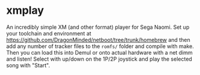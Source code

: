xmplay
======

An incredibly simple XM (and other format) player for Sega Naomi. Set up your toolchain and environment at https://github.com/DragonMinded/netboot/tree/trunk/homebrew and then add any number of tracker files to the `romfs/` folder and compile with make. Then you can load this into Demul or onto actual hardware with a net dimm and listen! Select with up/down on the 1P/2P joystick and play the selected song with "Start".
